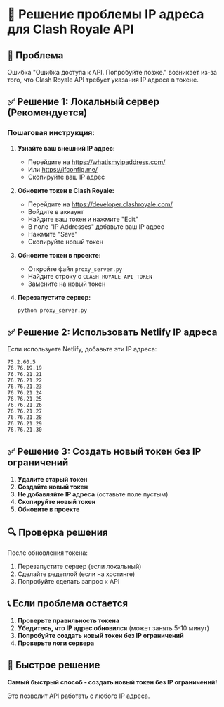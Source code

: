 # 🔧 Решение проблемы IP адреса для Clash Royale API

## 🚨 Проблема
Ошибка "Ошибка доступа к API. Попробуйте позже." возникает из-за того, что Clash Royale API требует указания IP адреса в токене.

## ✅ Решение 1: Локальный сервер (Рекомендуется)

### Пошаговая инструкция:

1. **Узнайте ваш внешний IP адрес:**
   - Перейдите на https://whatismyipaddress.com/
   - Или https://ifconfig.me/
   - Скопируйте ваш IP адрес

2. **Обновите токен в Clash Royale:**
   - Перейдите на https://developer.clashroyale.com/
   - Войдите в аккаунт
   - Найдите ваш токен и нажмите "Edit"
   - В поле "IP Addresses" добавьте ваш IP адрес
   - Нажмите "Save"
   - Скопируйте новый токен

3. **Обновите токен в проекте:**
   - Откройте файл `proxy_server.py`
   - Найдите строку с `CLASH_ROYALE_API_TOKEN`
   - Замените на новый токен

4. **Перезапустите сервер:**
   ```bash
   python proxy_server.py
   ```

## ✅ Решение 2: Использовать Netlify IP адреса

Если используете Netlify, добавьте эти IP адреса:

```
75.2.60.5
76.76.19.19
76.76.21.21
76.76.21.22
76.76.21.23
76.76.21.24
76.76.21.25
76.76.21.26
76.76.21.27
76.76.21.28
76.76.21.29
76.76.21.30
```

## ✅ Решение 3: Создать новый токен без IP ограничений

1. **Удалите старый токен**
2. **Создайте новый токен**
3. **Не добавляйте IP адреса** (оставьте поле пустым)
4. **Скопируйте новый токен**
5. **Обновите в проекте**

## 🔍 Проверка решения

После обновления токена:
1. Перезапустите сервер (если локальный)
2. Сделайте редеплой (если на хостинге)
3. Попробуйте сделать запрос к API

## 📞 Если проблема остается

1. **Проверьте правильность токена**
2. **Убедитесь, что IP адрес обновился** (может занять 5-10 минут)
3. **Попробуйте создать новый токен без IP ограничений**
4. **Проверьте логи сервера**

## 🎯 Быстрое решение

**Самый быстрый способ - создать новый токен без IP ограничений!**

Это позволит API работать с любого IP адреса.
